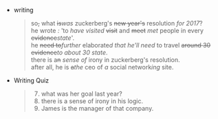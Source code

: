 * writing  

    > so~~,~~ what ~~is~~*was* zuckerberg's ~~new year's~~ resolution *for
    > 2017*?  
    > he wrote *:* 'to *have visited* ~~visit~~ and ~~meet~~ *met* people in
    > every ~~evidence~~*state*'.  
    > he ~~need to~~*further* elaborate*d that he'll need* to travel
    > ~~around 30 evidence~~*to about 30 state*.  
    > there is a~~n~~ *sense of* irony in zuckerberg's resolution.  
    > after all, he is ~~a~~*the* ceo of *a* social network*ing* site.

* Writing Quiz  
     
    > 7. what was her goal last year?
    > 8. there is a sense of irony in his logic.
    > 9. James is the manager of that company.


